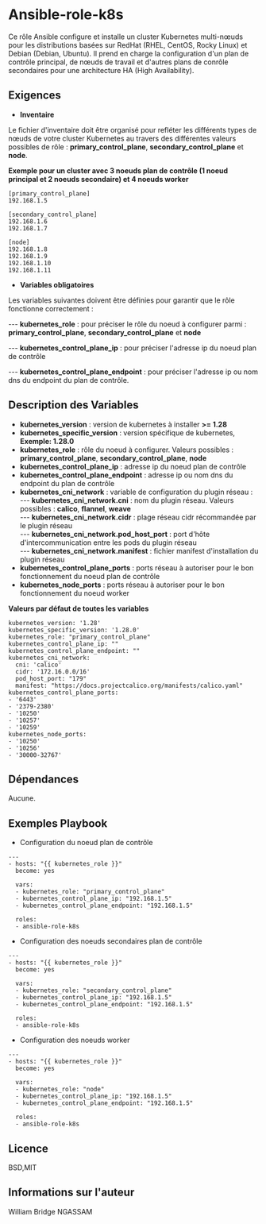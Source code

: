Ansible-role-k8s
================

Ce rôle Ansible configure et installe un cluster Kubernetes multi-nœuds pour les distributions basées sur RedHat (RHEL, CentOS, Rocky Linux) et Debian (Debian, Ubuntu). Il prend en charge la configuration d'un plan de contrôle principal, de nœuds de travail et d'autres plans de conrôle secondaires pour une architecture HA (High Availability).

Exigences
------------

- **Inventaire**

Le fichier d'inventaire doit être organisé pour refléter les différents types de nœuds de votre cluster Kubernetes au travers des différentes valeurs possibles de rôle : **primary_control_plane**, **secondary_control_plane** et **node**.

**Exemple pour un cluster avec 3 noeuds plan de contrôle (1 noeud principal et 2 noeuds secondaire) et 4 noeuds worker**

```
[primary_control_plane]
192.168.1.5

[secondary_control_plane]
192.168.1.6
192.168.1.7

[node]
192.168.1.8
192.168.1.9
192.168.1.10
192.168.1.11
```

- **Variables obligatoires**

Les variables suivantes doivent être définies pour garantir que le rôle fonctionne correctement : 

--- **kubernetes_role** : pour préciser le rôle du noeud à configurer parmi : **primary_control_plane**, **secondary_control_plane** et **node**

--- **kubernetes_control_plane_ip** : pour préciser l'adresse ip du noeud plan de contrôle

--- **kubernetes_control_plane_endpoint** : pour préciser l'adresse ip ou nom dns du endpoint du plan de contrôle.

Description des Variables
----------------------------

- **kubernetes_version** : version de kubernetes à installer **>= 1.28**
- **kubernetes_specific_version** : version spécifique de kubernetes, **Exemple: 1.28.0**
- **kubernetes_role** : rôle du noeud à configurer. Valeurs possibles : **primary_control_plane**, **secondary_control_plane**, **node**
- **kubernetes_control_plane_ip** : adresse ip du noeud plan de contrôle
- **kubernetes_control_plane_endpoint** : adresse ip ou nom dns du endpoint du plan de contrôle
- **kubernetes_cni_network** : variable de configuration du plugin réseau : <br>
--- **kubernetes_cni_network.cni** : nom du plugin réseau. Valeurs possibles : **calico**, **flannel**, **weave** <br>
--- **kubernetes_cni_network.cidr** : plage réseau cidr récommandée par le plugin réseau <br>
--- **kubernetes_cni_network.pod_host_port** : port d'hôte d'intercommunication entre les pods du plugin réseau <br>
--- **kubernetes_cni_network.manifest** : fichier manifest d'installation du plugin réseau
- **kubernetes_control_plane_ports** : ports réseau à autoriser pour le bon fonctionnement du noeud plan de contrôle
- **kubernetes_node_ports** : ports réseau à autoriser pour le bon fonctionnement du noeud worker

**Valeurs par défaut de toutes les variables**

```
kubernetes_version: '1.28'
kubernetes_specific_version: '1.28.0'
kubernetes_role: "primary_control_plane"
kubernetes_control_plane_ip: ""
kubernetes_control_plane_endpoint: ""
kubernetes_cni_network:
  cni: 'calico'
  cidr: '172.16.0.0/16'
  pod_host_port: "179"
  manifest: "https://docs.projectcalico.org/manifests/calico.yaml"
kubernetes_control_plane_ports:
- '6443'
- '2379-2380'
- '10250'
- '10257'
- '10259'
kubernetes_node_ports:
- '10250'
- '10256'
- '30000-32767'
```

Dépendances
-------------

Aucune.

Exemples Playbook
------------------

- Configuration du noeud plan de contrôle

```
---
- hosts: "{{ kubernetes_role }}"
  become: yes

  vars:
  - kubernetes_role: "primary_control_plane"
  - kubernetes_control_plane_ip: "192.168.1.5"
  - kubernetes_control_plane_endpoint: "192.168.1.5"

  roles:
  - ansible-role-k8s
```

- Configuration des noeuds secondaires plan de contrôle

```
---
- hosts: "{{ kubernetes_role }}"
  become: yes

  vars:
  - kubernetes_role: "secondary_control_plane"
  - kubernetes_control_plane_ip: "192.168.1.5"
  - kubernetes_control_plane_endpoint: "192.168.1.5"

  roles:
  - ansible-role-k8s
```

- Configuration des noeuds worker

```
---
- hosts: "{{ kubernetes_role }}"
  become: yes

  vars:
  - kubernetes_role: "node"
  - kubernetes_control_plane_ip: "192.168.1.5"
  - kubernetes_control_plane_endpoint: "192.168.1.5"

  roles:
  - ansible-role-k8s
```

Licence
-------

BSD,MIT

Informations sur l'auteur
------------------

William Bridge NGASSAM